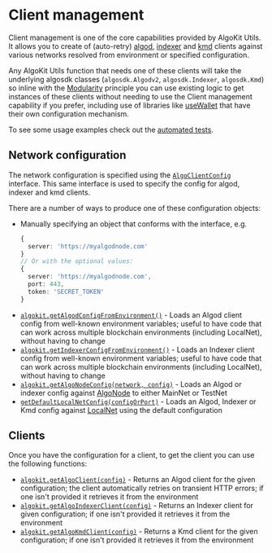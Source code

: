 # Client management

Client management is one of the core capabilities provided by AlgoKit Utils. It allows you to create of (auto-retry) [algod](https://developer.algorand.org/docs/rest-apis/algod), [indexer](https://developer.algorand.org/docs/rest-apis/indexer) and [kmd](https://developer.algorand.org/docs/rest-apis/kmd) clients against various networks resolved from environment or specified configuration.

Any AlgoKit Utils function that needs one of these clients will take the underlying algosdk classes (`algosdk.Algodv2`, `algosdk.Indexer`, `algosdk.Kmd`) so inline with the [Modularity](../README.md#core-principles) principle you can use existing logic to get instances of these clients without needing to use the Client management capability if you prefer, including use of libraries like [useWallet](https://github.com/TxnLab/use-wallet) that have their own configuration mechanism.

To see some usage examples check out the [automated tests](../../src/network-client.spec.ts).

## Network configuration

The network configuration is specified using the [`AlgoClientConfig`](../code/interfaces/types_network_client.AlgoClientConfig.md) interface. This same interface is used to specify the config for algod, indexer and kmd clients.

There are a number of ways to produce one of these configuration objects:

- Manually specifying an object that conforms with the interface, e.g.
  ```typescript
  {
    server: 'https://myalgodnode.com'
  }
  // Or with the optional values:
  {
    server: 'https://myalgodnode.com',
    port: 443,
    token: 'SECRET_TOKEN'
  }
  ```
- [`algokit.getAlgodConfigFromEnvironment()`](../code/modules/index.md#getalgodconfigfromenvironment) - Loads an Algod client config from well-known environment variables; useful to have code that can work across multiple blockchain environments (including LocalNet), without having to change
- [`algokit.getIndexerConfigFromEnvironment()`](../code/modules/index.md#getindexerconfigfromenvironment) - Loads an Indexer client config from well-known environment variables; useful to have code that can work across multiple blockchain environments (including LocalNet), without having to change
- [`algokit.getAlgoNodeConfig(network, config)`](../code/modules/index.md#getalgo) - Loads an Algod or indexer config against [AlgoNode](https://algonode.io/api/) to either MainNet or TestNet
- [`getDefaultLocalNetConfig(configOrPort)`](../code/modules/index.md#getdefaultlocalnetconfig) - Loads an Algod, Indexer or Kmd config against [LocalNet](https://github.com/algorandfoundation/algokit-cli/blob/main/docs/features/localnet.md) using the default configuration

## Clients

Once you have the configuration for a client, to get the client you can use the following functions:

- [`algokit.getAlgoClient(config)`](../code/modules/index.md#getalgoclient) - Returns an Algod client for the given configuration; the client automatically retries on transient HTTP errors; if one isn't provided it retrieves it from the environment
- [`algokit.getAlgoIndexerClient(config)`](../code/modules/index.md#getalgoindexerclient) - Returns an Indexer client for given configuration; if one isn't provided it retrieves it from the environment
- [`algokit.getAlgoKmdClient(config)`](../code/modules/index.md#getalgokmdclient) - Returns a Kmd client for the given configuration; if one isn't provided it retrieves it from the environment
